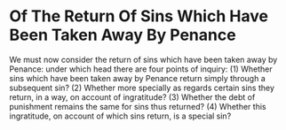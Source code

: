 # Of The Return Of Sins Which Have Been Taken Away By Penance

We must now consider the return of sins which have been taken away by Penance: under which head there are four points of inquiry:
(1) Whether sins which have been taken away by Penance return simply through a subsequent sin?
(2) Whether more specially as regards certain sins they return, in a way, on account of ingratitude?
(3) Whether the debt of punishment remains the same for sins thus returned?
(4) Whether this ingratitude, on account of which sins return, is a special sin?